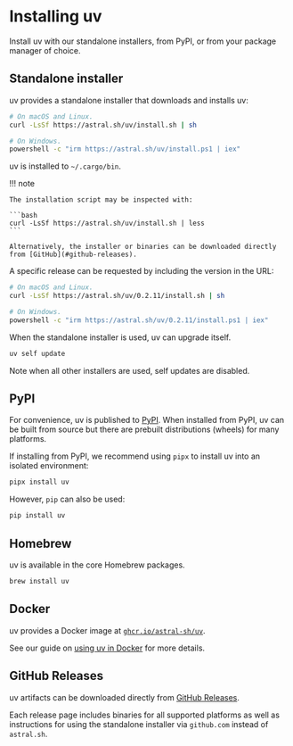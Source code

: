 # Installing uv

Install uv with our standalone installers, from PyPI, or from your package manager of choice.

## Standalone installer

uv provides a standalone installer that downloads and installs uv:

```bash
# On macOS and Linux.
curl -LsSf https://astral.sh/uv/install.sh | sh

# On Windows.
powershell -c "irm https://astral.sh/uv/install.ps1 | iex"
```

uv is installed to `~/.cargo/bin`.

!!! note

    The installation script may be inspected with:

    ```bash
    curl -LsSf https://astral.sh/uv/install.sh | less
    ```

    Alternatively, the installer or binaries can be downloaded directly from [GitHub](#github-releases).

A specific release can be requested by including the version in the URL:

```bash
# On macOS and Linux.
curl -LsSf https://astral.sh/uv/0.2.11/install.sh | sh

# On Windows.
powershell -c "irm https://astral.sh/uv/0.2.11/install.ps1 | iex"
```

When the standalone installer is used, uv can upgrade itself.

```bash
uv self update
```

Note when all other installers are used, self updates are disabled.

## PyPI

For convenience, uv is published to [PyPI](https://pypi.org/project/uv/). When installed from PyPI, uv can be built from source but there are prebuilt distributions (wheels) for many platforms.

If installing from PyPI, we recommend using `pipx` to install uv into an isolated environment:

```bash
pipx install uv
```

However, `pip` can also be used:

```bash
pip install uv
```

## Homebrew

uv is available in the core Homebrew packages.

```bash
brew install uv
```

## Docker

uv provides a Docker image at [`ghcr.io/astral-sh/uv`](https://github.com/astral-sh/uv/pkgs/container/uv).

See our guide on [using uv in Docker](./guides/docker.md) for more details.

## GitHub Releases

uv artifacts can be downloaded directly from [GitHub Releases](https://github.com/astral-sh/uv/releases).

Each release page includes binaries for all supported platforms as well as instructions for using the standalone installer via `github.com` instead of `astral.sh`.
